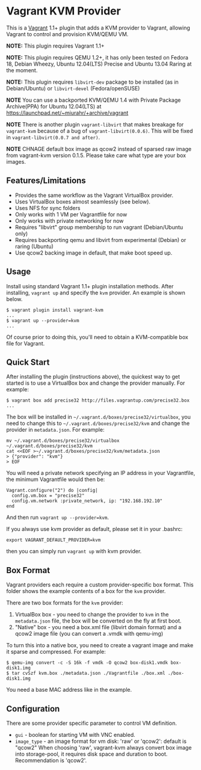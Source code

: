 # Vagrant KVM Provider

This is a [Vagrant](http://www.vagrantup.com) 1.1+ plugin that adds a KVM
provider to Vagrant, allowing Vagrant to control and provision KVM/QEMU VM.

**NOTE:** This plugin requires Vagrant 1.1+

**NOTE:** This plugin requires QEMU 1.2+, it has only been tested on Fedora 18,
Debian Wheezy, Ubuntu 12.04(LTS) Precise and Ubuntu 13.04 Raring at the moment.

**NOTE:** This plugin requires `libvirt-dev` package to be installed 
(as in Debian/Ubuntu) or `libvirt-devel` (Fedora/openSUSE)

**NOTE** You can use a backported KVM/QEMU 1.4 with Private Package Archive(PPA)
for Ubuntu 12.04(LTS) at https://launchpad.net/~miurahr/+archive/vagrant

**NOTE** There is another plugin `vagrant-libvirt` that makes breakage for 
`vagrant-kvm` because of a bug of `vagrant-libvirt(0.0.6)`. This will be fixed
in `vagrant-libvirt(0.0.7 and after)`.

**NOTE** CHNAGE default box image as qcow2 instead of sparsed raw image from
vagrant-kvm version 0.1.5. Please take care what type are your box images.

## Features/Limitations

* Provides the same workflow as the Vagrant VirtualBox provider.
* Uses VirtualBox boxes almost seamlessly (see below).
* Uses NFS for sync folders
* Only works with 1 VM per Vagrantfile for now
* Only works with private networking for now
* Requires "libvirt" group membership to run vagrant (Debian/Ubuntu only)
* Requires backporting qemu and libvirt from experimental (Debian) or raring (Ubuntu)
* Use qcow2 backing image in default, that make boot speed up.

## Usage

Install using standard Vagrant 1.1+ plugin installation methods. After
installing, `vagrant up` and specify the `kvm` provider. An example is
shown below.

```
$ vagrant plugin install vagrant-kvm
...
$ vagrant up --provider=kvm
...
```

Of course prior to doing this, you'll need to obtain a KVM-compatible
box file for Vagrant.

## Quick Start

After installing the plugin (instructions above), the quickest way to get
started is to use a VirtualBox box and change the provider manually. For
example:

```
$ vagrant box add precise32 http://files.vagrantup.com/precise32.box
...
```

The box will be installed in `~/.vagrant.d/boxes/precise32/virtualbox`, you
need to change this to `~/.vagrant.d/boxes/precise32/kvm` and change the
provider in `metadata.json`. For example:

```
mv ~/.vagrant.d/boxes/precise32/virtualbox ~/.vagrant.d/boxes/precise32/kvm
cat <<EOF >~/.vagrant.d/boxes/precise32/kvm/metadata.json
> {"provider": "kvm"}
> EOF
```

You will need a private network specifying an IP address in your Vagrantfile,
the minimum Vagrantfile would then be:

```
Vagrant.configure("2") do |config|
  config.vm.box = "precise32"
  config.vm.network :private_network, ip: "192.168.192.10"
end
```

And then run `vagrant up --provider=kvm`.

If you always use kvm provider as default, please set it in your .bashrc:
```
export VAGRANT_DEFAULT_PROVIDER=kvm
```
then you can simply run `vagrant up` with kvm provider.

## Box Format

Vagrant providers each require a custom provider-specific box format.
This folder shows the example contents of a box for the `kvm` provider.

There are two box formats for the `kvm` provider:

1. VirtualBox box - you need to change the provider to `kvm` in the
   `metadata.json` file, the box will be converted on the fly at first boot.
2. "Native" box - you need a box.xml file (libvirt domain format) and a qcow2
   image file (you can convert a .vmdk with qemu-img)

To turn this into a native box, you need to create a vagrant image and
make it sparse and compressed. For example:

```
$ qemu-img convert -c -S 16k -f vmdk -O qcow2 box-disk1.vmdk box-disk1.img
$ tar cvSzf kvm.box ./metadata.json ./Vagrantfile ./box.xml ./box-disk1.img
```

You need a base MAC address like in the example.

## Configuration

There are some provider specific parameter to control VM definition.

* `gui` - boolean for starting VM with VNC enabled.
* `image_type` - an image format for vm disk: 'raw' or 'qcow2': default is "qcow2"
  When choosing 'raw', vagrant-kvm always convert box image into storage-pool,
  it requires disk space and duration to boot. Recommendation is 'qcow2'.


